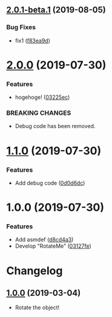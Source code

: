 ## [2.0.1-beta.1](https://github.com/mob-sakai/RotateMe/compare/2.0.0...2.0.1-beta.1@beta) (2019-08-05)


### Bug Fixes

* fix1 ([f83ea9d](https://github.com/mob-sakai/RotateMe/commit/f83ea9d))

# [2.0.0](https://github.com/mob-sakai/RotateMe/compare/1.1.0...2.0.0) (2019-07-30)


### Features

* hogehoge! ([03225ec](https://github.com/mob-sakai/RotateMe/commit/03225ec))


### BREAKING CHANGES

* Debug code has been removed.

# [1.1.0](https://github.com/mob-sakai/RotateMe/compare/1.0.0...1.1.0) (2019-07-30)


### Features

* Add debug code ([0d0d6dc](https://github.com/mob-sakai/RotateMe/commit/0d0d6dc))

# 1.0.0 (2019-07-30)


### Features

* Add asmdef ([d8cd4a3](https://github.com/mob-sakai/RotateMe/commit/d8cd4a3))
* Develop "RotateMe" ([03127fe](https://github.com/mob-sakai/RotateMe/commit/03127fe))

# Changelog

## [1.0.0](https://github.com/mob-sakai/RotateMe/tree/1.0.0) (2019-03-04)

- Rotate the object!
